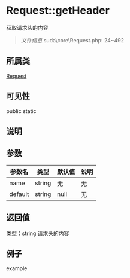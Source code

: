 # Request::getHeader
获取请求头的内容
> *文件信息* suda\core\Request.php: 24~492
## 所属类 

[Request](../Request.md)

## 可见性

  public  static
## 说明



## 参数

| 参数名 | 类型 | 默认值 | 说明 |
|--------|-----|-------|-------|
| name |  string | 无 | 无 |
| default |  string | null | 无 |

## 返回值
类型：string
 请求头的内容

## 例子

example